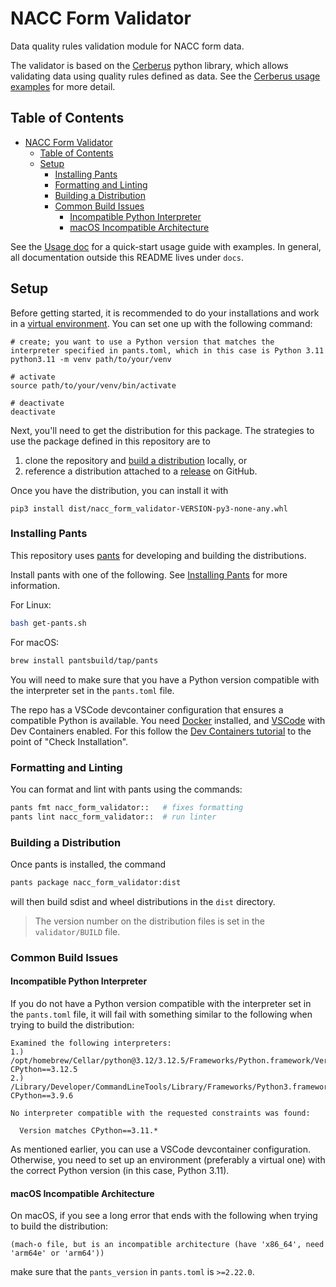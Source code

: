# NACC Form Validator

Data quality rules validation module for NACC form data.

The validator is based on the [Cerberus](https://docs.python-cerberus.org/) python library, which allows validating data using quality rules defined as data. 
See the [Cerberus usage examples](https://docs.python-cerberus.org/usage.html) for more detail.

## Table of Contents

- [NACC Form Validator](#nacc-form-validator)
  - [Table of Contents](#table-of-contents)
  - [Setup](#setup)
    - [Installing Pants](#installing-pants)
    - [Formatting and Linting](#formatting-and-linting)
    - [Building a Distribution](#building-a-distribution)
    - [Common Build Issues](#common-build-issues)
      - [Incompatible Python Interpreter](#incompatible-python-interpreter)
      - [macOS Incompatible Architecture](#macos-incompatible-architecture)

See the [Usage doc](./docs/index.md) for a quick-start usage guide with examples. In general, all documentation outside this README lives under `docs`.

## Setup

Before getting started, it is recommended to do your installations and work in a [virtual environment](https://www.geeksforgeeks.org/python-virtual-environment/). You can set one up with the following command:

```
# create; you want to use a Python version that matches the interpreter specified in pants.toml, which in this case is Python 3.11
python3.11 -m venv path/to/your/venv

# activate
source path/to/your/venv/bin/activate

# deactivate
deactivate
```

Next, you'll need to get the distribution for this package. The strategies to use the package defined in this repository are to

1. clone the repository and [build a distribution](#building-a-distribution) locally, or
2. reference a distribution attached to a [release](https://github.com/naccdata/nacc-form-validator/releases) on GitHub.

Once you have the distribution, you can install it with

```
pip3 install dist/nacc_form_validator-VERSION-py3-none-any.whl
```

### Installing Pants

This repository uses [pants](pantsbuild.org) for developing and building the distributions.

Install pants with one of the following. See [Installing Pants](https://www.pantsbuild.org/stable/docs/getting-started/installing-pants) for more information.

For Linux:
```bash
bash get-pants.sh
```

For macOS:

```bash
brew install pantsbuild/tap/pants
```

You will need to make sure that you have a Python version compatible with the interpreter set in the `pants.toml` file.

The repo has a VSCode devcontainer configuration that ensures a compatible Python is available.
You need [Docker](https://www.docker.com) installed, and [VSCode](https://code.visualstudio.com) with Dev Containers enabled.
For this follow the [Dev Containers tutorial](https://code.visualstudio.com/docs/devcontainers/tutorial) to the point of "Check Installation".

### Formatting and Linting 

You can format and lint with pants using the commands:

```bash
pants fmt nacc_form_validator::   # fixes formatting
pants lint nacc_form_validator::  # run linter
```

### Building a Distribution

Once pants is installed, the command 

```bash
pants package nacc_form_validator:dist
```

will then build sdist and wheel distributions in the `dist` directory.

> The version number on the distribution files is set in the `validator/BUILD` file.

### Common Build Issues

#### Incompatible Python Interpreter

If you do not have a Python version compatible with the interpreter set in the `pants.toml` file, it will fail with something similar to the following when trying to build the distribution:

```
Examined the following interpreters:
1.)    /opt/homebrew/Cellar/python@3.12/3.12.5/Frameworks/Python.framework/Versions/3.12/bin/python3.12 CPython==3.12.5
2.) /Library/Developer/CommandLineTools/Library/Frameworks/Python3.framework/Versions/3.9/bin/python3.9 CPython==3.9.6

No interpreter compatible with the requested constraints was found:

  Version matches CPython==3.11.*
```

As mentioned earlier, you can use a VSCode devcontainer configuration. Otherwise, you need to set up an environment (preferably a virtual one) with the correct Python version (in this case, Python 3.11).

#### macOS Incompatible Architecture

On macOS, if you see a long error that ends with the following when trying to build the distribution:

```
(mach-o file, but is an incompatible architecture (have 'x86_64', need 'arm64e' or 'arm64'))
```

make sure that the `pants_version` in `pants.toml` is `>=2.22.0`.
